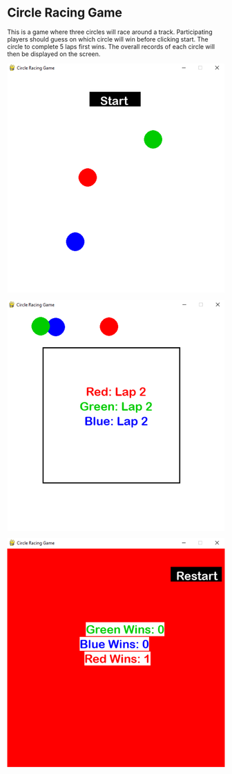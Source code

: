 # Circle Racing Game

This is a game where three circles will race around a track. Participating players should guess on which circle will win before clicking start. The circle to complete 5 laps first wins. The overall records of each circle will then be displayed on the screen.

![Start Screen](Images/StartScreen.PNG)

![Playing Screen](Images/PlayScreen.PNG)

![Win Screen](Images/WinScreen.PNG)
